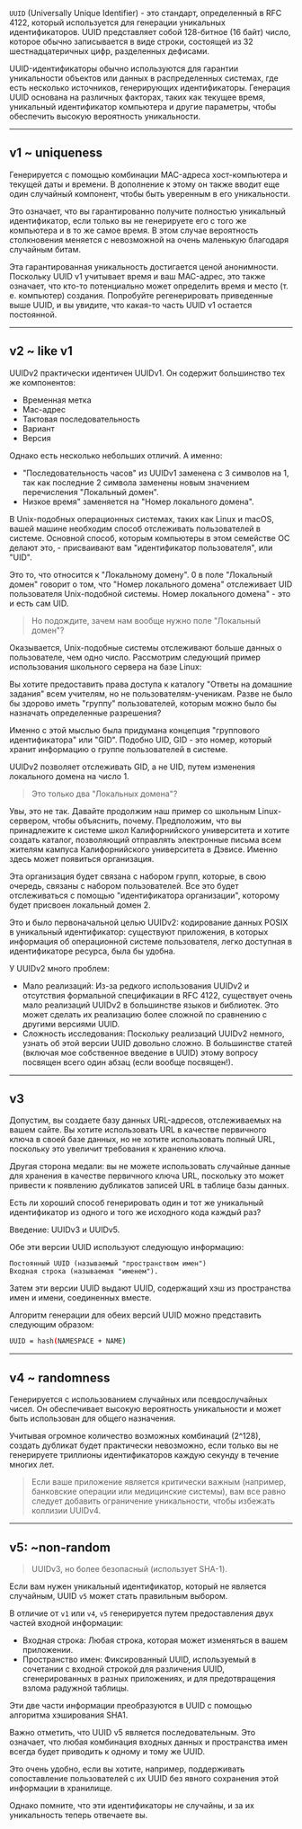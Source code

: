 `UUID` (Universally Unique Identifier) - это стандарт, определенный в RFC 4122, который используется для генерации уникальных идентификаторов. UUID представляет собой 128-битное (16 байт) число, которое обычно записывается в виде строки, состоящей из 32 шестнадцатеричных цифр, разделенных дефисами.

UUID-идентификаторы обычно используются для гарантии уникальности объектов или данных в распределенных системах, где есть несколько источников, генерирующих идентификаторы. Генерация UUID основана на различных факторах, таких как текущее время, уникальный идентификатор компьютера и другие параметры, чтобы обеспечить высокую вероятность уникальности.

---

## v1 ~ uniqueness

Генерируется с помощью комбинации MAC-адреса хост-компьютера и текущей даты и времени. В дополнение к этому он также вводит еще один случайный компонент, чтобы быть уверенным в его уникальности.

Это означает, что вы гарантированно получите полностью уникальный идентификатор, если только вы не генерируете его с того же компьютера и в то же самое время. В этом случае вероятность столкновения меняется с невозможной на очень маленькую благодаря случайным битам.

Эта гарантированная уникальность достигается ценой анонимности. Поскольку UUID v1 учитывает время и ваш MAC-адрес, это также означает, что кто-то потенциально может определить время и место (т. е. компьютер) создания. Попробуйте регенерировать приведенные выше UUID, и вы увидите, что какая-то часть UUID v1 остается постоянной.

---

## v2 ~ like v1

UUIDv2 практически идентичен UUIDv1. Он содержит большинство тех же компонентов:
- Временная метка
- Mac-адрес
- Тактовая последовательность
- Вариант
- Версия

Однако есть несколько небольших отличий. А именно:
- "Последовательность часов" из UUIDv1 заменена с 3 символов на 1, так как последние 2 символа заменены новым значением перечисления "Локальный домен".
- Низкое время" заменяется на "Номер локального домена".

В Unix-подобных операционных системах, таких как Linux и macOS, вашей машине необходим способ отслеживать пользователей в системе. Основной способ, которым компьютеры в этом семействе ОС делают это, - присваивают вам "идентификатор пользователя", или "UID".

Это то, что относится к "Локальному домену". 0 в поле "Локальный домен" говорит о том, что "Номер локального домена" отслеживает UID пользователя Unix-подобной системы. Номер локального домена" - это и есть сам UID.

>Но подождите, зачем нам вообще нужно поле "Локальный домен"?

Оказывается, Unix-подобные системы отслеживают больше данных о пользователе, чем одно число. Рассмотрим следующий пример использования школьного сервера на базе Linux:

Вы хотите предоставить права доступа к каталогу "Ответы на домашние задания" всем учителям, но не пользователям-ученикам. Разве не было бы здорово иметь "группу" пользователей, которым можно было бы назначать определенные разрешения?

Именно с этой мыслью была придумана концепция "группового идентификатора" или "GID". Подобно UID, GID - это номер, который хранит информацию о группе пользователей в системе.

UUIDv2 позволяет отслеживать GID, а не UID, путем изменения локального домена на число 1.

>Это только два "Локальных домена"?

Увы, это не так. Давайте продолжим наш пример со школьным Linux-сервером, чтобы объяснить, почему. Предположим, что вы принадлежите к системе школ Калифорнийского университета и хотите создать каталог, позволяющий отправлять электронные письма всем жителям кампуса Калифорнийского университета в Дэвисе. Именно здесь может появиться организация.

Эта организация будет связана с набором групп, которые, в свою очередь, связаны с набором пользователей. Все это будет отслеживаться с помощью "идентификатора организации", которому будет присвоен локальный домен 2.

Это и было первоначальной целью UUIDv2: кодирование данных POSIX в уникальный идентификатор: существуют приложения, в которых информация об операционной системе пользователя, легко доступная в идентификаторе ресурса, была бы удобна.

У UUIDv2 много проблем:
- Мало реализаций: Из-за редкого использования UUIDv2 и отсутствия формальной спецификации в RFC 4122, существует очень мало реализаций UUIDv2 в большинстве языков и библиотек. Это может сделать их реализацию более сложной по сравнению с другими версиями UUID.
- Сложность исследования: Поскольку реализаций UUIDv2 немного, узнать об этой версии UUID довольно сложно. В большинстве статей (включая мое собственное введение в UUID) этому вопросу посвящен всего один абзац (если вообще посвящен!).

---

## v3

Допустим, вы создаете базу данных URL-адресов, отслеживаемых на вашем сайте. Вы хотите использовать URL в качестве первичного ключа в своей базе данных, но не хотите использовать полный URL, поскольку это увеличит требования к хранению ключа.

Другая сторона медали: вы не можете использовать случайные данные для хранения в качестве первичного ключа URL, поскольку это может привести к появлению дубликатов записей URL в таблице базы данных.

Есть ли хороший способ генерировать один и тот же уникальный идентификатор из одного и того же исходного кода каждый раз?

Введение: UUIDv3 и UUIDv5.

Обе эти версии UUID используют следующую информацию:

    Постоянный UUID (называемый "пространством имен")
    Входная строка (называемая "именем").

Затем эти версии UUID выдают UUID, содержащий хэш из пространства имен и имени, соединенных вместе.

Алгоритм генерации для обеих версий UUID можно представить следующим образом:

```bash
UUID = hash(NAMESPACE + NAME)
```

---

## v4 ~ randomness
Генерируется с использованием случайных или псевдослучайных чисел. Он обеспечивает высокую вероятность уникальности и может быть использован для общего назначения.

Учитывая огромное количество возможных комбинаций (2^128), создать дубликат будет практически невозможно, если только вы не генерируете триллионы идентификаторов каждую секунду в течение многих лет.

> Если ваше приложение является критически важным (например, банковские операции или медицинские системы), вам все равно следует добавить ограничение уникальности, чтобы избежать коллизии UUIDv4.

---

## v5: ~non-random

>UUIDv3, но более безопасный (использует SHA-1).

Если вам нужен уникальный идентификатор, который не является случайным, UUID `v5` может стать правильным выбором.

В отличие от `v1` или `v4`, `v5` генерируется путем предоставления двух частей входной информации:

- Входная строка: Любая строка, которая может изменяться в вашем приложении.
- Пространство имен: Фиксированный UUID, используемый в сочетании с входной строкой для различения UUID, сгенерированных в разных приложениях, и для предотвращения взлома радужной таблицы.

Эти две части информации преобразуются в UUID с помощью алгоритма хэширования SHA1.

Важно отметить, что UUID v5 является последовательным. Это означает, что любая комбинация входных данных и пространства имен всегда будет приводить к одному и тому же UUID.

Это очень удобно, если вы хотите, например, поддерживать сопоставление пользователей с их UUID без явного сохранения этой информации в хранилище.

Однако помните, что эти идентификаторы не случайны, и за их уникальность теперь отвечаете вы.
